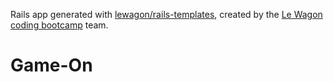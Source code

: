 Rails app generated with [lewagon/rails-templates](https://github.com/lewagon/rails-templates), created by the [Le Wagon coding bootcamp](https://www.lewagon.com) team.
# Game-On
